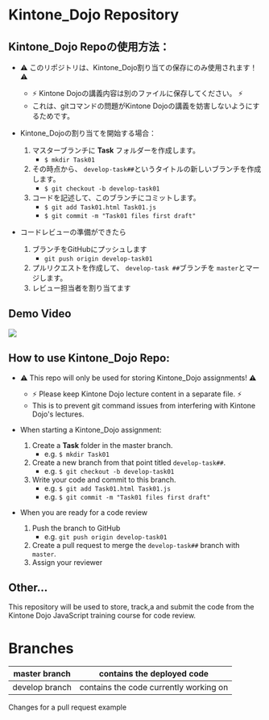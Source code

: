 # Kintone_Dojo Repository

## Kintone_Dojo Repoの使用方法：
* :warning: このリポジトリは、Kintone_Dojo割り当ての保存にのみ使用されます！ :warning:
  * :zap: Kintone Dojoの講義内容は別のファイルに保存してください。 :zap:
  * これは、gitコマンドの問題がKintone Dojoの講義を妨害しないようにするためです。

* Kintone_Dojoの割り当てを開始する場合：
  1. マスターブランチに **Task** フォルダーを作成します。
     * `$ mkdir Task01`
  2. その時点から、 `develop-task##`というタイトルの新しいブランチを作成します。
     * `$ git checkout -b develop-task01`
  3. コードを記述して、このブランチにコミットします。
     * `$ git add Task01.html Task01.js`
     * `$ git commit -m "Task01 files first draft"`

* コードレビューの準備ができたら
  1. ブランチをGitHubにプッシュします
     * `git push origin develop-task01`
  2. プルリクエストを作成して、 `develop-task ##`ブランチを `master`とマージします。
  3. レビュー担当者を割り当てます

## Demo Video
![](Git_GitHub_Lec/Task_Demo.gif)

## How to use Kintone_Dojo Repo:
* :warning: This repo will only be used for storing Kintone_Dojo assignments! :warning:
  * :zap: Please keep Kintone Dojo lecture content in a separate file. :zap:
  * This is to prevent git command issues from interfering with Kintone Dojo's lectures.

* When starting a Kintone_Dojo assignment:
  1. Create a **Task** folder in the master branch.
     * e.g. `$ mkdir Task01`
  2. Create a new branch from that point titled `develop-task##`.
     * e.g. `$ git checkout -b develop-task01`
  3. Write your code and commit to this branch.
     * e.g. `$ git add Task01.html Task01.js`
     * e.g. `$ git commit -m "Task01 files first draft"`

* When you are ready for a code review
  1. Push the branch to GitHub
     * e.g. `git push origin develop-task01`
  2. Create a pull request to merge the `develop-task##` branch with `master`.
  3. Assign your reviewer

<!-- ## Kintone_Dojo Repoの使用方法：
* 1 - 割り当てごとにフォルダを作成します。 （masterブランチ上）
* 2 - develop-task-`#` ブランチを作成する
  * `#` = タスク番号
  * 例：develop-task-01はタスク番号1用です。
  * 進行中のHTMLおよびJSファイルをここに保存します。
  * Markdown（.md）ファイルとして関連するメモを含めます。
* 3 - コードレビューが必要なときにプルリクエストを行う
  * Sohei や Genjiをタグする。
* 4 - レビューが成功した後
  * develop ブランチをmasterにマージ！ -->

## Other...
This repository will be used to store, track,a and submit the code from the Kintone Dojo JavaScript training course for code review.

# Branches
| master branch | contains the deployed code |
| -- | -- |
| develop branch | contains the code currently working on |


Changes for a pull request example
